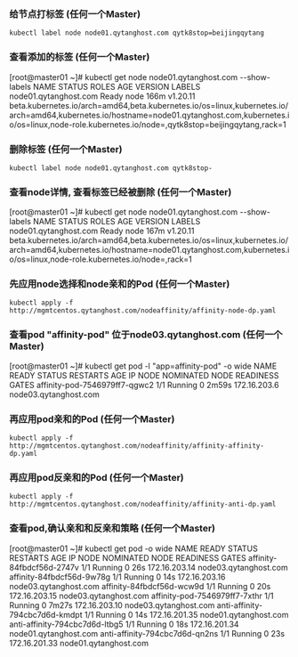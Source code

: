 ### 给节点打标签 (任何一个Master)
```shell
kubectl label node node01.qytanghost.com qytk8stop=beijingqytang

```

### 查看添加的标签 (任何一个Master) 
[root@master01 ~]# kubectl get node node01.qytanghost.com --show-labels
NAME                    STATUS   ROLES   AGE    VERSION    LABELS
node01.qytanghost.com   Ready    node    166m   v1.20.11   beta.kubernetes.io/arch=amd64,beta.kubernetes.io/os=linux,kubernetes.io/arch=amd64,kubernetes.io/hostname=node01.qytanghost.com,kubernetes.io/os=linux,node-role.kubernetes.io/node=,qytk8stop=beijingqytang,rack=1


### 删除标签 (任何一个Master)
```shell
kubectl label node node01.qytanghost.com qytk8stop-

```

### 查看node详情, 查看标签已经被删除 (任何一个Master)
[root@master01 ~]# kubectl get node node01.qytanghost.com --show-labels
NAME                    STATUS   ROLES   AGE    VERSION    LABELS
node01.qytanghost.com   Ready    node    167m   v1.20.11   beta.kubernetes.io/arch=amd64,beta.kubernetes.io/os=linux,kubernetes.io/arch=amd64,kubernetes.io/hostname=node01.qytanghost.com,kubernetes.io/os=linux,node-role.kubernetes.io/node=,rack=1

### 先应用node选择和node亲和的Pod (任何一个Master)
```shell script
kubectl apply -f http://mgmtcentos.qytanghost.com/nodeaffinity/affinity-node-dp.yaml

```

### 查看pod "affinity-pod" 位于node03.qytanghost.com (任何一个Master)
[root@master01 ~]# kubectl get pod -l "app=affinity-pod" -o wide
NAME                            READY   STATUS    RESTARTS   AGE     IP             NODE                    NOMINATED NODE   READINESS GATES
affinity-pod-7546979ff7-qgwc2   1/1     Running   0          2m59s   172.16.203.6   node03.qytanghost.com   <none>           <none>

### 再应用pod亲和的Pod (任何一个Master)
```shell script
kubectl apply -f http://mgmtcentos.qytanghost.com/nodeaffinity/affinity-affinity-dp.yaml

```

### 再应用pod反亲和的Pod (任何一个Master)
```shell script
kubectl apply -f http://mgmtcentos.qytanghost.com/nodeaffinity/affinity-anti-dp.yaml

```

### 查看pod,确认亲和和反亲和策略 (任何一个Master)
[root@master01 ~]# kubectl get pod -o wide
NAME                                         READY   STATUS    RESTARTS   AGE     IP              NODE                    NOMINATED NODE   READINESS GATES
affinity-84fbdcf56d-2747v                    1/1     Running   0          26s     172.16.203.14   node03.qytanghost.com   <none>           <none>
affinity-84fbdcf56d-9w78g                    1/1     Running   0          14s     172.16.203.16   node03.qytanghost.com   <none>           <none>
affinity-84fbdcf56d-wcw9d                    1/1     Running   0          20s     172.16.203.15   node03.qytanghost.com   <none>           <none>
affinity-pod-7546979ff7-7xthr                1/1     Running   0          7m27s   172.16.203.10   node03.qytanghost.com   <none>           <none>
anti-affinity-794cbc7d6d-kmdpt               1/1     Running   0          14s     172.16.201.35   node01.qytanghost.com   <none>           <none>
anti-affinity-794cbc7d6d-ltbg5               1/1     Running   0          18s     172.16.201.34   node01.qytanghost.com   <none>           <none>
anti-affinity-794cbc7d6d-qn2ns               1/1     Running   0          23s     172.16.201.33   node01.qytanghost.com   <none>           <none>

